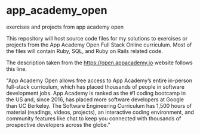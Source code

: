 # app_academy_open
exercises and projects from app academy open

This repository will host source code files for my solutions to exercises or projects from the App Academy Open Full Stack Online curriculum. Most of the files will contain Ruby, SQL, and Ruby on Rails related code. 

The description taken from the https://open.appacademy.io website follows this line.

"App Academy Open allows free access to App Academy’s entire in-person full-stack curriculum, which has placed thousands of people in software development jobs. App Academy is ranked as the #1 coding bootcamp in the US and, since 2016, has placed more software developers at Google than UC Berkeley. The Software Engineering Curriculum has 1,500 hours of material (readings, videos, projects), an interactive coding environment, and community features like chat to keep you connected with thousands of prospective developers across the globe."
